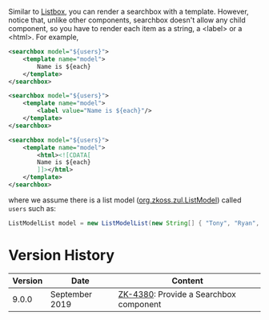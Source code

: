 Similar to
[Listbox]({{site.baseurl}}/zk_dev_ref/mvc/view/template/listbox_template),
you can render a searchbox with a template. However, notice that, unlike
other components, searchbox doesn't allow any child component, so you
have to render each item as a string, a \<label\> or a \<html\>. For
example,

```xml
<searchbox model="${users}">
    <template name="model">
        Name is ${each}
    </template>
</searchbox>

<searchbox model="${users}">
    <template name="model">
        <label value="Name is ${each}"/>
    </template>
</searchbox>

<searchbox model="${users}">
    <template name="model">
        <html><![CDATA[
        Name is ${each}
        ]]></html>
    </template>
</searchbox>
```

where we assume there is a list model
([org.zkoss.zul.ListModel](https://www.zkoss.org/javadoc/latest/zk/org/zkoss/zul/ListModel.html)) called `users` such as:

```java
ListModelList model = new ListModelList(new String[] { "Tony", "Ryan", "Jumper", "Wing", "Sam" });
```

# Version History

| Version | Date           | Content                                                                            |
|---------|----------------|------------------------------------------------------------------------------------|
| 9.0.0   | September 2019 | [ZK-4380](https://tracker.zkoss.org/browse/ZK-4380): Provide a Searchbox component |
